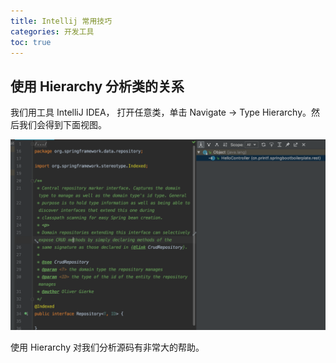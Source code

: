 ```yaml
---
title: Intellij 常用技巧
categories: 开发工具
toc: true
---
```


## 使用 Hierarchy 分析类的关系

我们用工具 IntelliJ IDEA， 打开任意类，单击 Navigate → Type Hierarchy。然后我们会得到下面视图。

![Hierarchy](./idea-skills/idea-hierarchy.jpg)

使用 Hierarchy 对我们分析源码有非常大的帮助。
